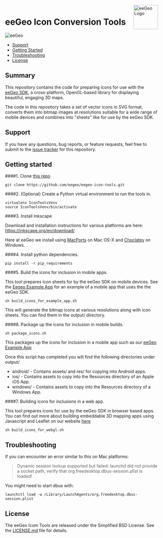 <a href="http://www.eegeo.com/">
    <img src="http://cdn2.eegeo.com/wp-content/uploads/2016/03/eegeo_logo_quite_big.png" alt="eeGeo Logo" title="eegeo" align="right" height="80px" />
</a>

# eeGeo Icon Conversion Tools

![eeGeo](http://cdn2.eegeo.com/wp-content/uploads/2016/03/readme-banner.jpg)

* [Support](#support)
* [Getting Started](#getting-started)
* [Troubleshooting](#troubleshooting)
* [License](#license)

## Summary

This repository contains the code for preparing icons for use with the [eeGeo SDK](http://www.eegeo.com/), a cross-platform, OpenGL-based library for displaying beautiful, engaging 3D maps.

The code in this repository takes a set of vector icons in SVG format, converts them into bitmap images at resolutions suitable for a wide range of mobile devices and combines into "sheets" like for use by the eeGeo SDK.

## Support

If you have any questions, bug reports, or feature requests, feel free to submit to the [issue tracker](https://github.com/eegeo/eegeo-icon-tools/issues) for this repository.

## Getting started

####1. Clone [this repo](https://github.com/eegeo/eegeo-icon-tools)
```
git clone https://github.com/eegeo/eegeo-icon-tools.git
```

####2. (Optional) Create a Python virtual environment to run the tools in.
```
virtualenv IconToolsVenv
source IconToolsVenv/bin/activate
```
####3. Install Inkscape

Download and installation instructions for various platforms are here: https://inkscape.org/en/download/

Here at eeGeo we install using [MacPorts](https://www.macports.org/) on Mac OS-X and [Choclatey](https://chocolatey.org/) on Windows.

####4. Install python dependencies.

```
pip install -r pip_requirements
```

####5. Build the icons for inclusion in mobile apps.

This tool prepares icon sheets for by the eeGeo SDK on mobile devices. See the [Eegeo Example App](https://github.com/eegeo/eegeo-example-app) for an example of a mobile app that uses the the eeGeo SDK.

```
sh build_icons_for_example_app.sh
```

This will generate the bitmap icons at various resolutions along with icon sheets. You can find them in the output/ directory.

####8. Package up the icons for inclusion in mobile builds.

```
sh package_icons.sh
```
This packages up the icons for inclusion in a mobile app such as our [eeGeo Example App](https://github.com/eegeo/eegeo-example-app)

Once this script has completed you will find the following directories under output/
* android/ - Contains assets/ and res/ for copying into Android apps.
* ios/ - Contains assets to copy into the Resources directory of an Apple iOS App.
* windows/ - Contains assets to copy into the Resources directory of a Windows App.

####7. Building icons for inclusions in a web app.

This tool prepares icons for use by the eeGeo SDK in browser based apps. You can find out more about building embeddable 3D mapping apps using Javascript and Leaflet on our website [here](https://docs.eegeo.com/eegeo.js/latest/docs/api/)

```
sh build_icons_for_webgl.sh
```

## Troubleshooting 

If you can encounter an error similar to this on Mac platforms:

>Dynamic session lookup supported but failed: launchd did not provide a socket path, verify that org.freedesktop.dbus-session.plist is loaded!

You might need to start dbus with:

```
launchctl load -w /Library/LaunchAgents/org.freedesktop.dbus-session.plist
```

## License

The eeGeo Icom Tools are  released under the Simplified BSD License. See the [LICENSE.md](https://github.com/eegeo/eegeo-icon-tools/blob/master/LICENSE) file for details.
